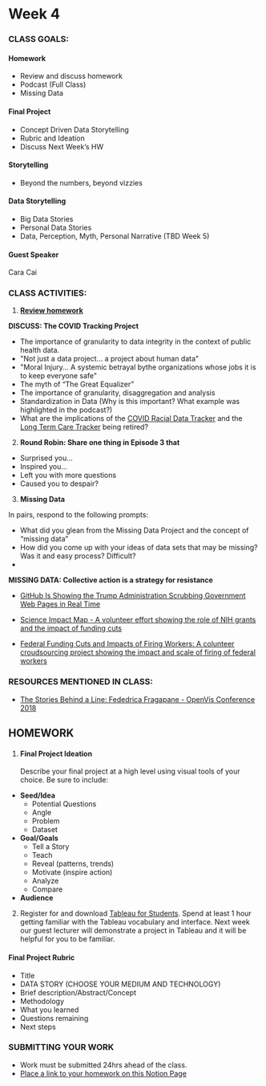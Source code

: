 # Week 4

### CLASS GOALS:
#### Homework
- Review and discuss homework
- Podcast (Full Class)
- Missing Data

#### Final Project
- Concept Driven Data Storytelling
- Rubric and Ideation
- Discuss Next Week’s HW

#### Storytelling
- Beyond the numbers, beyond vizzies

#### Data Storytelling
- Big Data Stories 
- Personal Data Stories
- Data, Perception, Myth, Personal Narrative (TBD Week 5)

#### **Guest Speaker**
Cara Cai 

### CLASS ACTIVITIES:

1. **[Review homework](https://docs.google.com/presentation/d/1DEIWJVzJyCSeTFdtJaDw8tnUyHQRROa3NtmFLA9BhM8/edit#slide=id.g30f7365744f_0_0)**

**DISCUSS: The COVID Tracking Project**

- The importance of granularity to data integrity in the context of public health data.
- "Not just a data project... a project about human data"
- "Moral Injury... A systemic betrayal bythe organizations whose jobs it is to keep everyone safe"
- The myth of “The Great Equalizer”
- The importance of granularity, disaggregation and analysis
- Standardization in Data (Why is this important? What example was highlighted in the podcast?)
- What are the implications of the [COVID Racial Data Tracker](https://covidtracking.com/analysis-updates/state-of-COVID-race-and-ethnicity-data) and the [Long Term Care Tracker](https://covidtracking.com/analysis-updates/what-we-know-about-the-impact-of-the-pandemic-on-our-most-vulnerable-community) being retired?

2. **Round Robin: Share one thing in Episode 3 that**
- Surprised you…
- Inspired you…
- Left you with more questions
- Caused you to despair?

3. **Missing Data**

In pairs, respond to the following prompts:
- What did you glean from the Missing Data Project and the concept of “missing data”
- How did you come up with your ideas of data sets that may be missing?  Was it and easy process? Difficult?
- 
**MISSING DATA: Collective action is a strategy for resistance**
- [GitHub Is Showing the Trump Administration Scrubbing Government Web Pages in Real Time](https://www.404media.co/github-is-showing-the-trump-administration-scrubbing-government-web-pages-in-real-time/)

- [Science Impact Map - A volunteer effort showing the role of NIH grants and the impact of funding cuts](https://scienceimpacts.org/?trk=feed-detail_main-feed-card-text)

- [Federal Funding Cuts and Impacts of Firing Workers: A colunteer croudsourcing project showing the impact and scale of firing of federal workers](https://theimpactproject.org/the-impact-map/)

### RESOURCES MENTIONED IN CLASS:

<!--
- **[The Making of the Johns Hopkins COVID Dashboard](https://www.jhuapl.edu/news/news-releases/210426-JHU-COVID-dashboard-oral-history)**
- **[Tableau Public](https://public.tableau.com/app/discover)** - What's possible with Tableau (Includes datasets you can play with)
- **[Student Deck](https://docs.google.com/presentation/d/1NVSOgGxW6BMEdycfTfxMvEv8SQU1lIrzWNOBSlW_Y-g/edit#slide=id.g3167a7b7fe2_3_251)** updated with slides relevant to homework and final project 

### DATA VISUALIZATIONS TO DISCUSS/EXPLORE ON YOUR OWN:

#### Large Data Sets

- [How much Money?](https://mkorostoff.github.io/1-pixel-wealth/)
- [Dollar Street](https://www.gapminder.org/dollar-street)
- [Gun Deaths in America](https://fivethirtyeight.com/features/gun-deaths/)
- [Gapminder Worldview Upgrader](https://upgrader.gapminder.org/)

#### Smaller and Personal Data Sets

- [Information is Beautiful: A Breasfeeding Journey](https://public.tableau.com/app/profile/louise.shorten/viz/InformationisBeautiful-ABreastfeedingJourney/ABreastfeedingJourney)-->
- [The Stories Behind a Line: Fededrica Fragapane - OpenVis Conference 2018](https://youtu.be/AloL4SuRdA4?si=vovCXnwP1qy0y_on&t=1092)

## HOMEWORK

1. #### Final Project Ideation
   Describe your final project at a high level using visual tools of your choice. Be sure to include:

- **Seed/Idea**
  - Potential Questions
  - Angle
  - Problem
  - Dataset
- **Goal/Goals**
  - Tell a Story
  - Teach
  - Reveal (patterns, trends)
  - Motivate (inspire action)
  - Analyze
  - Compare
- **Audience**

2. Register for and download [Tableau for Students](https://www.tableau.com/academic/students). Spend at least 1 hour getting familiar with the Tableau vocabulary and interface. Next week our guest lecturer will demonstrate a project in Tableau and it will be helpful for you to be familiar.

#### Final Project Rubric

- Title
- DATA STORY (CHOOSE YOUR MEDIUM AND TECHNOLOGY)
- Brief description/Abstract/Concept
- Methodology
- What you learned
- Questions remaining
- Next steps

### SUBMITTING YOUR WORK

- Work must be submitted 24hrs ahead of the class.
- [Place a link to your homework on this Notion Page](https://www.notion.so/Week04-1d5cdd96a84f80578034c792bd769399)

<!--
## Homework Review

## Links and Resources

### DATA VISUALIZATIONS: p5js

The parsed data review

- https://github.com/EP-Visual-Design/COVID-19-parsed-data

- https://editor.p5js.org/jht1493/sketches/JG-Wh7SQz
  loadJSON c19 -- simple loading data, view in console

- https://editor.p5js.org/jht1493/sketches/fGU4wVifo
  loadJSON c19 format + c_regions
  -- data formatted to better read in html

- https://editor.p5js.org/jht1493/sketches/1ZajWH3S8
  loadJSON c19 graph -- data graphed

- https://editor.p5js.org/jht1493/sketches/bxiT7lMbt
  loadJSON c19 series brooklyn

### DATA VISUALIZATIONS: Tableau

### DATA VISUALIZATIONS: Other Tools

- https://observablehq.com/@d3/bar-chart-race-explained
  Bar Chart Race, Explained:
- https://vizhub.com/

### DATA VISUALIZATIONS: Memorialization

- https://covid19impactproject.com/covid-19-memorial-ticker/
- https://www.nationalgeographic.com/culture/article/epic-covid-19-memorial-national-mall-one-stunning-photo
- https://covid19impactproject.com/2022/01/15/curating-covid-19-memorials/
- https://covid19impactproject.com/extracting-stories-from-data/spring-2021-student-project-samples/ (Focus: Tito)

### DATA VISUALIZATIONS: Storytelling

- https://editor.p5js.org/Llio2493/full/axtxL8AkK (Lilo - ITP Student Project)
- http://www.covid19evolution.live/
  The Evolution of COVID-19 - ITP Student Project
- https://mkorostoff.github.io/1-pixel-wealth/
- https://www.gapminder.org/dollar-street

### STORYTELLING

- https://chenhuiyi.studio/Tactile-Resilience-Battling-Coronavirus-in-China-Under-Censorship Tactile Resilience: Battling Coronavirus in China Under a Censored Network
- http://www.covid19evolution.live/ The Evolution of COVID-19 - ITP Student Project
- https://speakpatrice.substack.com/ Freelance journalist curating pandemic stories relevant to Africa and the African diaspora
- https://pennlisteninglab.org/visit Listening to COVID-19

### MEMORIALS, GRIEF AND MOURNING

- https://www.aidsmemorial.org/interactive-aids-quilt

- NPR: https://apps.npr.org/memorial-interactive/

- Memorials https://news.artnet.com/art-world/covid-19-memorials-1951143

- MTA https://www.youtube.com/watch?v=mH5BuYgbSsQ&t=345s

- Floral Hearts https://www.prnewswire.com/news-releases/the-floral-heart-project-to-lay-covid-19-memorials-in-nearly-100-locations-on-march-1st-301235845.html

- Flags on National Mall (and other data viz) https://suzannefirstenberg.com/

- Biden Memorial https://www.nytimes.com/live/2021/02/22/world/covid-19-coronavirus#here-is-how-covid-19s-toll-compares-with-other-causes-of-death-in-the-us

- Poor People’s Campaign https://memorial.poorpeoplescampaign.org/
-->
